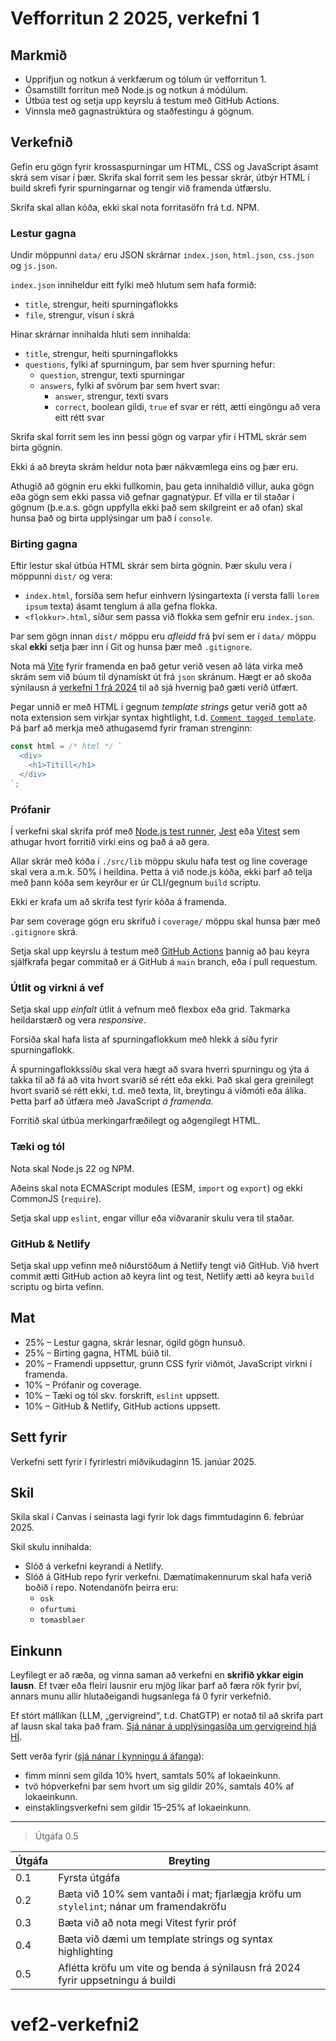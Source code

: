 # Vefforritun 2 2025, verkefni 1

## Markmið

- Upprifjun og notkun á verkfærum og tólum úr vefforritun 1.
- Ósamstillt forritun með Node.js og notkun á módúlum.
- Útbúa test og setja upp keyrslu á testum með GitHub Actions.
- Vinnsla með gagnastrúktúra og staðfestingu á gögnum.

## Verkefnið

Gefin eru gögn fyrir krossaspurningar um HTML, CSS og JavaScript ásamt skrá sem vísar í þær. Skrifa skal forrit sem les þessar skrár, útbýr HTML í build skrefi fyrir spurningarnar og tengir við framenda útfærslu.

Skrifa skal allan kóða, ekki skal nota forritasöfn frá t.d. NPM.

### Lestur gagna

Undir möppunni `data/` eru JSON skrárnar `index.json`, `html.json`, `css.json` og `js.json`.

`index.json` inniheldur eitt fylki með hlutum sem hafa formið:

- `title`, strengur, heiti spurningaflokks
- `file`, strengur, vísun í skrá

Hinar skrárnar innihalda hluti sem innihalda:

- `title`, strengur, heiti spurningaflokks
- `questions`, fylki af spurningum, þar sem hver spurning hefur:
  - `question`, strengur, texti spurningar
  - `answers`, fylki af svörum þar sem hvert svar:
    - `answer`, strengur, texti svars
    - `correct`, boolean gildi, `true` ef svar er rétt, ætti eingöngu að vera eitt rétt svar

Skrifa skal forrit sem les inn þessi gögn og varpar yfir í HTML skrár sem birta gögnin.

Ekki á að breyta skrám heldur nota þær nákvæmlega eins og þær eru.

Athugið að gögnin eru ekki fullkomin, þau geta innihaldið villur, auka gögn eða gögn sem ekki passa við gefnar gagnatýpur. Ef villa er til staðar í gögnum (þ.e.a.s. gögn uppfylla ekki það sem skilgreint er að ofan) skal hunsa það og birta upplýsingar um það í `console`.

### Birting gagna

Eftir lestur skal útbúa HTML skrár sem birta gögnin. Þær skulu vera í möppunni `dist/` og vera:

- `index.html`, forsíða sem hefur einhvern lýsingartexta (í versta falli `lorem ipsum` texta) ásamt tenglum á alla gefna flokka.
- `<flokkur>.html`, síður sem passa við flokka sem gefnir eru `index.json`.

Þar sem gögn innan `dist/` möppu eru _afleidd_ frá því sem er í `data/` möppu skal **ekki** setja þær inn í Git og hunsa þær með `.gitignore`.

Nota má [Vite](https://vite.dev/) fyrir framenda en það getur verið vesen að láta virka með skrám sem við búum til dýnamískt út frá `json` skránum. Hægt er að skoða sýnilausn á [verkefni 1 frá 2024](https://github.com/vefforritun/vef2-2024-v1-synilausn/) til að sjá hvernig það gæti verið útfært.

Þegar unnið er með HTML í gegnum _template strings_ getur verið gott að nota extension sem virkjar syntax hightlight, t.d. [`Comment tagged template`](https://marketplace.visualstudio.com/items?itemName=bierner.comment-tagged-templates). Þá þarf að merkja með athugasemd fyrir framan strenginn:

```javascript
const html = /* html */ `
  <div>
    <h1>Titill</h1>
  </div>
`;
```

### Prófanir

Í verkefni skal skrifa próf með [Node.js test runner](https://nodejs.org/docs/latest-v22.x/api/test.html), [Jest](https://jestjs.io/) eða [Vitest](https://vitest.dev/) sem athugar hvort forritið virki eins og það á að gera.

Allar skrár með kóða í `./src/lib` möppu skulu hafa test og line coverage skal vera a.m.k. 50% í heildina. Þetta á við node.js kóða, ekki þarf að telja með þann kóða sem keyrður er úr CLI/gegnum `build` scriptu.

Ekki er krafa um að skrifa test fyrir kóða á framenda.

Þar sem coverage gögn eru skrifuð í `coverage/` möppu skal hunsa þær með `.gitignore` skrá.

Setja skal upp keyrslu á testum með [GitHub Actions](https://docs.github.com/en/actions) þannig að þau keyra sjálfkrafa þegar commitað er á GitHub á `main` branch, eða í pull requestum.

### Útlit og virkni á vef

Setja skal upp _einfalt_ útlit á vefnum með flexbox eða grid. Takmarka heildarstærð og vera _responsive_.

Forsíða skal hafa lista af spurningaflokkum með hlekk á síðu fyrir spurningaflokk.

Á spurningaflokkssíðu skal vera hægt að svara hverri spurningu og ýta á takka til að fá að vita hvort svarið sé rétt eða ekki. Það skal gera greinilegt hvort svarið sé rétt ekki, t.d. með texta, lit, breytingu á viðmóti eða álíka. Þetta þarf að útfæra með JavaScript _á framenda_.

Forritið skal útbúa merkingarfræðilegt og aðgengilegt HTML.

### Tæki og tól

Nota skal Node.js 22 og NPM.

Aðeins skal nota ECMAScript modules (ESM, `import` og `export`) og ekki CommonJS (`require`).

Setja skal upp `eslint`, engar villur eða viðvaranir skulu vera til staðar.

### GitHub & Netlify

Setja skal upp vefinn með niðurstöðum á Netlify tengt við GitHub. Við hvert commit ætti GitHub action að keyra lint og test, Netlify ætti að keyra `build` scriptu og birta vefinn.

## Mat

- 25% – Lestur gagna, skrár lesnar, ógild gögn hunsuð.
- 25% – Birting gagna, HTML búið til.
- 20% – Framendi uppsettur, grunn CSS fyrir viðmót, JavaScript virkni í framenda.
- 10% – Prófanir og coverage.
- 10% – Tæki og tól skv. forskrift, `eslint` uppsett.
- 10% – GitHub & Netlify, GitHub actions uppsett.

## Sett fyrir

Verkefni sett fyrir í fyrirlestri miðvikudaginn 15. janúar 2025.

## Skil

Skila skal í Canvas í seinasta lagi fyrir lok dags fimmtudaginn 6. febrúar 2025.

Skil skulu innihalda:

- Slóð á verkefni keyrandi á Netlify.
- Slóð á GitHub repo fyrir verkefni. Dæmatímakennurum skal hafa verið boðið í repo. Notendanöfn þeirra eru:
  - `osk`
  - `ofurtumi`
  - `tomasblaer`

## Einkunn

Leyfilegt er að ræða, og vinna saman að verkefni en **skrifið ykkar eigin lausn**. Ef tvær eða fleiri lausnir eru mjög líkar þarf að færa rök fyrir því, annars munu allir hlutaðeigandi hugsanlega fá 0 fyrir verkefnið.

Ef stórt mállíkan (LLM, „gervigreind“, t.d. ChatGTP) er notað til að skrifa part af lausn skal taka það fram. [Sjá nánar á upplýsingasíða um gervigreind hjá HÍ](https://gervigreind.hi.is/).

Sett verða fyrir ([sjá nánar í kynningu á áfanga](https://github.com/vefforritun/vef2-2025/blob/main/namsefni/01.kynning/1.kynning.md)):

- fimm minni sem gilda 10% hvert, samtals 50% af lokaeinkunn.
- tvö hópverkefni þar sem hvort um sig gildir 20%, samtals 40% af lokaeinkunn.
- einstaklingsverkefni sem gildir 15–25% af lokaeinkunn.

---

> Útgáfa 0.5

| Útgáfa | Breyting                                                                               |
| ------ | -------------------------------------------------------------------------------------- |
| 0.1    | Fyrsta útgáfa                                                                          |
| 0.2    | Bæta við 10% sem vantaði í mat; fjarlægja kröfu um `stylelint`; nánar um framendakröfu |
| 0.3    | Bæta við að nota megi Vitest fyrir próf                                                |
| 0.4    | Bæta við dæmi um template strings og syntax highlighting                               |
| 0.5    | Aflétta kröfu um vite og benda á sýnilausn frá 2024 fyrir uppsetningu á buildi         |
# vef2-verkefni2
